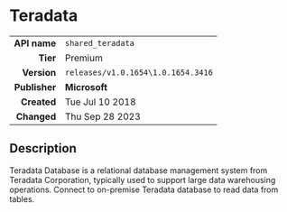 # Teradata
| | |
|-:|-|
|**API name**|`shared_teradata`|
|**Tier**|Premium|
|**Version**|`releases/v1.0.1654\1.0.1654.3416`|
|**Publisher**|**Microsoft**|
|**Created**|Tue Jul 10 2018|
|**Changed**|Thu Sep 28 2023|

## Description
Teradata Database is a relational database management system from Teradata Corporation, typically used to support large data warehousing operations. Connect to on-premise Teradata database to read data from tables.

